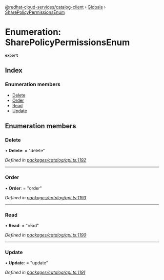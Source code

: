 [@redhat-cloud-services/catalog-client](../README.md) › [Globals](../globals.md) › [SharePolicyPermissionsEnum](sharepolicypermissionsenum.md)

# Enumeration: SharePolicyPermissionsEnum

**`export`** 

## Index

### Enumeration members

* [Delete](sharepolicypermissionsenum.md#delete)
* [Order](sharepolicypermissionsenum.md#order)
* [Read](sharepolicypermissionsenum.md#read)
* [Update](sharepolicypermissionsenum.md#update)

## Enumeration members

###  Delete

• **Delete**: = "delete"

*Defined in [packages/catalog/api.ts:1192](https://github.com/leSamo/javascript-clients/blob/master/packages/catalog/api.ts#L1192)*

___

###  Order

• **Order**: = "order"

*Defined in [packages/catalog/api.ts:1193](https://github.com/leSamo/javascript-clients/blob/master/packages/catalog/api.ts#L1193)*

___

###  Read

• **Read**: = "read"

*Defined in [packages/catalog/api.ts:1190](https://github.com/leSamo/javascript-clients/blob/master/packages/catalog/api.ts#L1190)*

___

###  Update

• **Update**: = "update"

*Defined in [packages/catalog/api.ts:1191](https://github.com/leSamo/javascript-clients/blob/master/packages/catalog/api.ts#L1191)*
